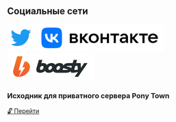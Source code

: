 ## Социальные сети
[<img src="/twitter.svg">](https://twitter.com/kaurcev) [<img src="/vk.svg">](https://vk.com/kaurcev) [<img src="/boosty.svg">](https://boosty.to/kaurcev)

### Исходник для приватного сервера Pony Town

[:unlock: Перейти](https://github.com/kaurcev/pixel.horse)

